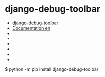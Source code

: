 #  django-debug-toolbar

* [django-debug-toolbar](https://pypi.org/project/django-debug-toolbar/)
* [Documentation en](https://django-debug-toolbar.readthedocs.io/en/latest/)
* []()
* []()
* []()
* []()
* []()
* []()




$ python -m pip install django-debug-toolbar





